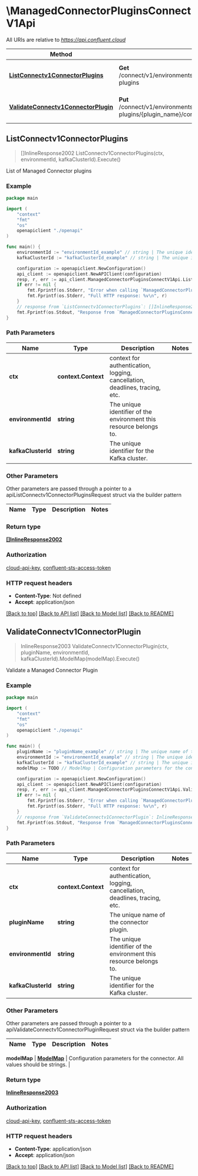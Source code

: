 # \ManagedConnectorPluginsConnectV1Api

All URIs are relative to *https://api.confluent.cloud*

Method | HTTP request | Description
------------- | ------------- | -------------
[**ListConnectv1ConnectorPlugins**](ManagedConnectorPluginsConnectV1Api.md#ListConnectv1ConnectorPlugins) | **Get** /connect/v1/environments/{environment_id}/clusters/{kafka_cluster_id}/connector-plugins | List of Managed Connector plugins
[**ValidateConnectv1ConnectorPlugin**](ManagedConnectorPluginsConnectV1Api.md#ValidateConnectv1ConnectorPlugin) | **Put** /connect/v1/environments/{environment_id}/clusters/{kafka_cluster_id}/connector-plugins/{plugin_name}/config/validate | Validate a Managed Connector Plugin



## ListConnectv1ConnectorPlugins

> []InlineResponse2002 ListConnectv1ConnectorPlugins(ctx, environmentId, kafkaClusterId).Execute()

List of Managed Connector plugins



### Example

```go
package main

import (
    "context"
    "fmt"
    "os"
    openapiclient "./openapi"
)

func main() {
    environmentId := "environmentId_example" // string | The unique identifier of the environment this resource belongs to.
    kafkaClusterId := "kafkaClusterId_example" // string | The unique identifier for the Kafka cluster.

    configuration := openapiclient.NewConfiguration()
    api_client := openapiclient.NewAPIClient(configuration)
    resp, r, err := api_client.ManagedConnectorPluginsConnectV1Api.ListConnectv1ConnectorPlugins(context.Background(), environmentId, kafkaClusterId).Execute()
    if err != nil {
        fmt.Fprintf(os.Stderr, "Error when calling `ManagedConnectorPluginsConnectV1Api.ListConnectv1ConnectorPlugins``: %v\n", err)
        fmt.Fprintf(os.Stderr, "Full HTTP response: %v\n", r)
    }
    // response from `ListConnectv1ConnectorPlugins`: []InlineResponse2002
    fmt.Fprintf(os.Stdout, "Response from `ManagedConnectorPluginsConnectV1Api.ListConnectv1ConnectorPlugins`: %v\n", resp)
}
```

### Path Parameters


Name | Type | Description  | Notes
------------- | ------------- | ------------- | -------------
**ctx** | **context.Context** | context for authentication, logging, cancellation, deadlines, tracing, etc.
**environmentId** | **string** | The unique identifier of the environment this resource belongs to. | 
**kafkaClusterId** | **string** | The unique identifier for the Kafka cluster. | 

### Other Parameters

Other parameters are passed through a pointer to a apiListConnectv1ConnectorPluginsRequest struct via the builder pattern


Name | Type | Description  | Notes
------------- | ------------- | ------------- | -------------



### Return type

[**[]InlineResponse2002**](InlineResponse2002.md)

### Authorization

[cloud-api-key](../README.md#cloud-api-key), [confluent-sts-access-token](../README.md#confluent-sts-access-token)

### HTTP request headers

- **Content-Type**: Not defined
- **Accept**: application/json

[[Back to top]](#) [[Back to API list]](../README.md#documentation-for-api-endpoints)
[[Back to Model list]](../README.md#documentation-for-models)
[[Back to README]](../README.md)


## ValidateConnectv1ConnectorPlugin

> InlineResponse2003 ValidateConnectv1ConnectorPlugin(ctx, pluginName, environmentId, kafkaClusterId).ModelMap(modelMap).Execute()

Validate a Managed Connector Plugin



### Example

```go
package main

import (
    "context"
    "fmt"
    "os"
    openapiclient "./openapi"
)

func main() {
    pluginName := "pluginName_example" // string | The unique name of the connector plugin.
    environmentId := "environmentId_example" // string | The unique identifier of the environment this resource belongs to.
    kafkaClusterId := "kafkaClusterId_example" // string | The unique identifier for the Kafka cluster.
    modelMap := TODO // ModelMap | Configuration parameters for the connector. All values should be strings. (optional)

    configuration := openapiclient.NewConfiguration()
    api_client := openapiclient.NewAPIClient(configuration)
    resp, r, err := api_client.ManagedConnectorPluginsConnectV1Api.ValidateConnectv1ConnectorPlugin(context.Background(), pluginName, environmentId, kafkaClusterId).ModelMap(modelMap).Execute()
    if err != nil {
        fmt.Fprintf(os.Stderr, "Error when calling `ManagedConnectorPluginsConnectV1Api.ValidateConnectv1ConnectorPlugin``: %v\n", err)
        fmt.Fprintf(os.Stderr, "Full HTTP response: %v\n", r)
    }
    // response from `ValidateConnectv1ConnectorPlugin`: InlineResponse2003
    fmt.Fprintf(os.Stdout, "Response from `ManagedConnectorPluginsConnectV1Api.ValidateConnectv1ConnectorPlugin`: %v\n", resp)
}
```

### Path Parameters


Name | Type | Description  | Notes
------------- | ------------- | ------------- | -------------
**ctx** | **context.Context** | context for authentication, logging, cancellation, deadlines, tracing, etc.
**pluginName** | **string** | The unique name of the connector plugin. | 
**environmentId** | **string** | The unique identifier of the environment this resource belongs to. | 
**kafkaClusterId** | **string** | The unique identifier for the Kafka cluster. | 

### Other Parameters

Other parameters are passed through a pointer to a apiValidateConnectv1ConnectorPluginRequest struct via the builder pattern


Name | Type | Description  | Notes
------------- | ------------- | ------------- | -------------



 **modelMap** | [**ModelMap**](ModelMap.md) | Configuration parameters for the connector. All values should be strings. | 

### Return type

[**InlineResponse2003**](InlineResponse2003.md)

### Authorization

[cloud-api-key](../README.md#cloud-api-key), [confluent-sts-access-token](../README.md#confluent-sts-access-token)

### HTTP request headers

- **Content-Type**: application/json
- **Accept**: application/json

[[Back to top]](#) [[Back to API list]](../README.md#documentation-for-api-endpoints)
[[Back to Model list]](../README.md#documentation-for-models)
[[Back to README]](../README.md)

